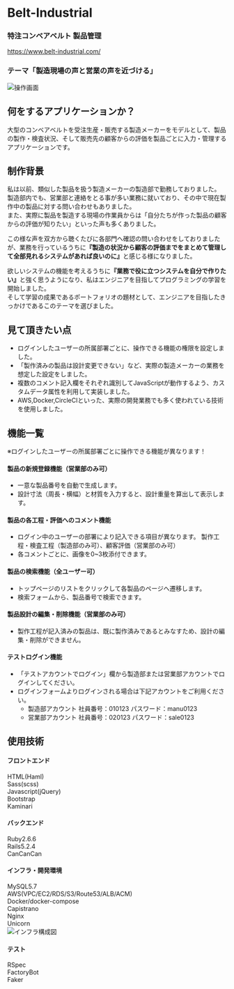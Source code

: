# Belt-Industrial
### 特注コンベアベルト 製品管理
https://www.belt-industrial.com/

### テーマ「製造現場の声と営業の声を近づける」
![操作画面](https://user-images.githubusercontent.com/65844843/101971009-6a75ad00-3c71-11eb-8fe3-5ef7e6174641.png)

## 何をするアプリケーションか？
大型のコンベアベルトを受注生産・販売する製造メーカーをモデルとして、製品の製作・検査状況、そして販売先の顧客からの評価を製品ごとに入力・管理するアプリケーションです。

## 制作背景
私は以前、類似した製品を扱う製造メーカーの製造部で勤務しておりました。<br>
製造部内でも、営業部と連絡をとる事が多い業務に就いており、その中で現在製作中の製品に対する問い合わせもありました。<br>
また、実際に製品を製造する現場の作業員からは「自分たちが作った製品の顧客からの評価が知りたい」といった声も多くありました。

この様な声を双方から聴くたびに各部門へ確認の問い合わせをしておりましたが、業務を行っているうちに<b>『製造の状況から顧客の評価までをまとめて管理して全部見れるシステムがあれば良いのに』</b>と感じる様になりました。

欲しいシステムの機能を考えるうちに<b>『業務で役に立つシステムを自分で作りたい』</b>と強く思うようになり、私はエンジニアを目指してプログラミングの学習を開始しました。<br>
そして学習の成果であるポートフォリオの題材として、エンジニアを目指したきっかけであるこのテーマを選びました。

## 見て頂きたい点
* ログインしたユーザーの所属部署ごとに、操作できる機能の権限を設定しました。
* 「製作済みの製品は設計変更できない」など、実際の製造メーカーの業務を想定した設定をしました。
* 複数のコメント記入欄をそれぞれ識別してJavaScriptが動作するよう、カスタムデータ属性を利用して実装しました。
* AWS,Docker,CircleCIといった、実際の開発業務でも多く使われている技術を使用しました。

## 機能一覧
※ログインしたユーザーの所属部署ごとに操作できる機能が異なります！
#### 製品の新規登録機能（営業部のみ可）
* 一意な製品番号を自動で生成します。
* 設計寸法（周長・横幅）と材質を入力すると、設計重量を算出して表示します。
#### 製品の各工程・評価へのコメント機能
* ログイン中のユーザーの部署により記入できる項目が異なります。
    製作工程・検査工程（製造部のみ可）、顧客評価（営業部のみ可）
* 各コメントごとに、画像を0~3枚添付できます。
#### 製品の検索機能（全ユーザー可）
* トップページのリストをクリックして各製品のページへ遷移します。
* 検索フォームから、製品番号で検索できます。
#### 製品設計の編集・削除機能（営業部のみ可）
* 製作工程が記入済みの製品は、既に製作済みであるとみなすため、設計の編集・削除ができません。
#### テストログイン機能
* 「テストアカウントでログイン」欄から製造部または営業部アカウントでログインしてください。
* ログインフォームよりログインされる場合は下記アカウントをご利用ください。
    * 製造部アカウント 社員番号：010123 パスワード：manu0123
    * 営業部アカウント 社員番号：020123 パスワード：sale0123

## 使用技術
#### フロントエンド
HTML(Haml)<br>
Sass(scss)<br>
Javascript(jQuery)<br>
Bootstrap<br>
Kaminari<br>
#### バックエンド
Ruby2.6.6<br>
Rails5.2.4<br>
CanCanCan<br>
#### インフラ・開発環境
MySQL5.7<br>
AWS(VPC/EC2/RDS/S3/Route53/ALB/ACM)<br>
Docker/docker-compose<br>
Capistrano<br>
Nginx<br>
Unicorn<br>
![インフラ構成図](https://user-images.githubusercontent.com/65844843/101970102-bfaec000-3c6b-11eb-9dbe-5d042d1b7e03.png)
#### テスト
RSpec<br>
FactoryBot<br>
Faker
